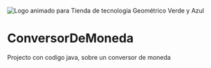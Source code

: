 ![Logo animado para Tienda de tecnología Geométrico Verde y Azul](https://github.com/user-attachments/assets/bc41bf8b-5112-4ebb-a4da-062ae922cb07)
# ConversorDeMoneda
Projecto con codigo java, sobre un conversor de moneda





